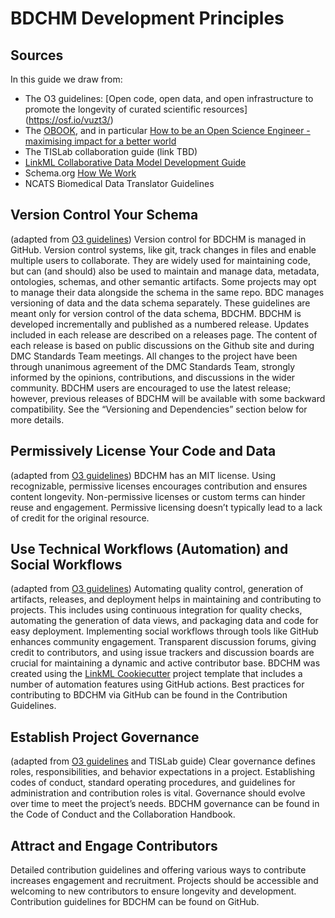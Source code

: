 # BDCHM Development Principles
## Sources
In this guide we draw from:
* The O3 guidelines: [Open code, open data, and open infrastructure to promote the longevity of curated scientific resources] (https://osf.io/vuzt3/)
* The [OBOOK](https://oboacademy.github.io/obook), and in particular [How to be an Open Science Engineer - maximising impact for a better world](https://oboacademy.github.io/obook/howto/open-science-engineer/)
* The TISLab collaboration guide (link TBD)
* [LinkML Collaborative Data Model Development Guide](https://linkml.io/linkml/howtos/collaborative-development.html)
* Schema.org [How We Work](https://schema.org/docs/howwework.html)
* NCATS Biomedical Data Translator Guidelines

## Version Control Your Schema
(adapted from [O3 guidelines](https://osf.io/vuzt3/))
Version control for BDCHM is managed in GitHub. Version control systems, like git, track changes in files and enable multiple users to collaborate. They are widely used for maintaining code, but can (and should) also be used to maintain and manage data, metadata, ontologies, schemas, and other semantic artifacts.
Some projects may opt to manage their data alongside the schema in the same repo. BDC manages versioning of data and the data schema separately. These guidelines are meant only for version control of the data schema, BDCHM.
BDCHM is developed incrementally and published as a numbered release. Updates included in each release are described on a releases page. The content of each release is based on public discussions on the Github site and during DMC Standards Team meetings. All changes to the project have been through unanimous agreement of the DMC Standards Team, strongly informed by the opinions, contributions, and discussions in the wider community.
BDCHM users are encouraged to use the latest release; however, previous releases of BDCHM will be available with some backward compatibility. See the “Versioning and Dependencies” section below for more details. 

## Permissively License Your Code and Data
(adapted from [O3 guidelines](https://osf.io/vuzt3/))
BDCHM has an MIT license. Using recognizable, permissive licenses encourages contribution and ensures content longevity. Non-permissive licenses or custom terms can hinder reuse and engagement. Permissive licensing doesn’t typically lead to a lack of credit for the original resource.

## Use Technical Workflows (Automation) and Social Workflows
(adapted from [O3 guidelines](https://osf.io/vuzt3/))
Automating quality control, generation of artifacts, releases, and deployment helps in maintaining and contributing to projects. This includes using continuous integration for quality checks, automating the generation of data views, and packaging data and code for easy deployment.
Implementing social workflows through tools like GitHub enhances community engagement. Transparent discussion forums, giving credit to contributors, and using issue trackers and discussion boards are crucial for maintaining a dynamic and active contributor base.
BDCHM was created using the [LinkML Cookiecutter](https://github.com/linkml/linkml-project-cookiecutter) project template that includes a number of automation features using GitHub actions. Best practices for contributing to BDCHM via GitHub can be found in the Contribution Guidelines.

## Establish Project Governance
(adapted from [O3 guidelines](https://osf.io/vuzt3/) and TISLab guide)
Clear governance defines roles, responsibilities, and behavior expectations in a project. Establishing codes of conduct, standard operating procedures, and guidelines for administration and contribution roles is vital. Governance should evolve over time to meet the project’s needs.
BDCHM governance can be found in the Code of Conduct and the Collaboration Handbook.

## Attract and Engage Contributors
Detailed contribution guidelines and offering various ways to contribute increases engagement and recruitment. Projects should be accessible and welcoming to new contributors to ensure longevity and development. Contribution guidelines for BDCHM can be found on GitHub.
